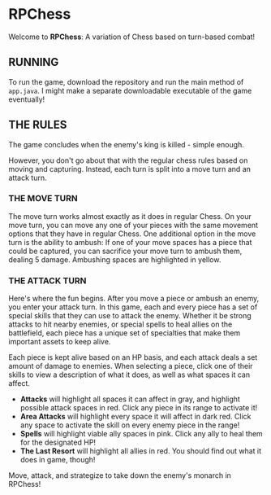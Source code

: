 # RPChess
Welcome to **RPChess**: A variation of Chess based on turn-based combat!

## RUNNING
To run the game, download the repository and run the main method of `app.java`. I might make a separate downloadable executable of the game eventually!

## THE RULES
The game concludes when the enemy's king is killed - simple enough. 

However, you don't go about that with the regular chess rules based on moving and capturing. Instead, each turn is split into a move turn and an attack turn.

### THE MOVE TURN
The move turn works almost exactly as it does in regular Chess. On your move turn, you can move any one of your pieces with the same movement options that they have in
regular Chess. One additional option in the move turn is the ability to ambush: If one of your move spaces has a piece that could be captured, you can sacrifice your
move turn to ambush them, dealing 5 damage. Ambushing spaces are highlighted in yellow.

### THE ATTACK TURN
Here's where the fun begins. After you move a piece or ambush an enemy, you enter your attack turn. In this game, each and every piece has a set of special skills
that they can use to attack the enemy. Whether it be strong attacks to hit nearby enemies, or special spells to heal allies on the battlefield, each piece has a
unique set of specialties that make them important assets to keep alive.

Each piece is kept alive based on an HP basis, and each attack deals a set amount of damage to enemies. When selecting a piece, click one of their skills to view a
description of what it does, as well as what spaces it can affect.
- **Attacks** will highlight all spaces it can affect in gray, and highlight possible attack spaces in red. Click any piece in its range to activate it!
- **Area Attacks** will highlight every space it will affect in dark red. Click any space to activate the skill on every enemy piece in the range!
- **Spells** will highlight viable ally spaces in pink. Click any ally to heal them for the designated HP!
- **The Last Resort** will highlight all allies in red. You should find out what it does in game, though!

Move, attack, and strategize to take down the enemy's monarch in RPChess!
